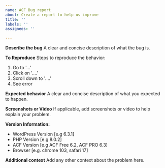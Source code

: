 ```yaml
---
name: ACF Bug report
about: Create a report to help us improve
title: ''
labels: ''
assignees: ''

---
```


<!--
The ACF Team only accept technical bug reports via. Github Issues
If you need support debugging a problem please contact support@advancedcustomfields.com
If you need help or advice using or implementing something with ACF, try the ACF support forum at https://support.advancedcustomfields.com
-->

**Describe the bug**
A clear and concise description of what the bug is.

**To Reproduce**
Steps to reproduce the behavior:
1. Go to '...'
2. Click on '....'
3. Scroll down to '....'
4. See error

**Expected behavior**
A clear and concise description of what you expected to happen.

**Screenshots or Video**
If applicable, add screenshots or video to help explain your problem.

**Version Information:**
 - WordPress Version [e.g 6.3.1]
 - PHP Version [e.g 8.0.2]
 - ACF Version [e.g ACF Free 6.2, ACF PRO 6.3]
 - Browser [e.g. chrome 103, safari 17]

**Additional context**
Add any other context about the problem here.
